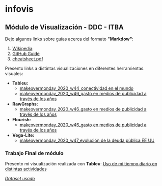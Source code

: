 # infovis
## Módulo de Visualización - DDC - ITBA

Dejo algunos links sobre guías acerca del formato **"Markdow"**:
1. [Wikipedia](https://es.wikipedia.org/wiki/Markdown)
2. [GitHub Guide](https://guides.github.com/features/mastering-markdown/)
3. [cheatsheet.pdf](https://guides.github.com/pdfs/markdown-cheatsheet-online.pdf)


Presento links a distintas visualizaciones en diferentes herramientas visuales:
* **Tableu:**
  * [makeovermonday_2020_w44_conectividad en el mundo](https://juanignaciosolis.github.io/infovis/mom_2020_w44_tableu.html)
  * [makeovermonday_2020_w46_gasto en medios de publicidad a través de los años](https://juanignaciosolis.github.io/infovis/mom_2020_w46_tableu.html)
* **RawGraphs:** 
  * [makeovermonday_2020_w46_gasto en medios de publicidad a través de los años](https://juanignaciosolis.github.io/infovis/mom_2020_w46_rawgraph.html)
* **Flourish:** 
  * [makeovermonday_2020_w46_gasto en medios de publicidad a través de los años](https://juanignaciosolis.github.io/infovis/mom_2020_w44_flourish.html)
* **Vega-Lite:** 
  * [makeovermonday_2020_w47_evolución de la deuda pública EE UU](https://juanignaciosolis.github.io/infovis/mom_2020_w47_vlite.html)
  
### Trabajo Final de módulo

Presento mi visualización realizada con **Tableu**: [Uso de mi tiempo diario en distintas actividades](https://juanignaciosolis.github.io/infovis/uso_tiempo_diario_tableu.html)

*[Dataset usado](juanignaciosolis.github.io/infovis/dataset_uso_tiempo.csv)*
  

